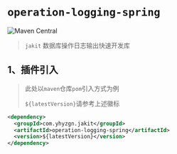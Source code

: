 # `operation-logging-spring`

![Maven Central](https://img.shields.io/maven-central/v/com.yhyzgn.jakit/operation-logging-spring?color=yellowgreen&label=operation-logging-spring&logo=apachemaven&logoColor=c71a36&style=flat-square)

> `jakit` 数据库操作日志输出快速开发库



## 1、插件引入

> 此处以`maven`仓库`pom`引入方式为例
>
> `${latestVersion}`请参考上述徽标

```xml
<dependency>
  <groupId>com.yhyzgn.jakit</groupId>
  <artifactId>operation-logging-spring</artifactId>
  <version>${latestVersion}</version>
</dependency>
```

